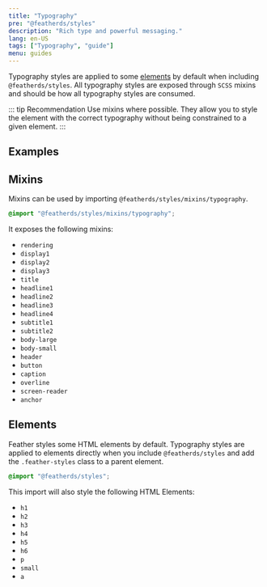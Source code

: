 ```yaml
---
title: "Typography"
pre: "@featherds/styles"
description: "Rich type and powerful messaging."
lang: en-US
tags: ["Typography", "guide"]
menu: guides
---
```


Typography styles are applied to some [elements](#elements) by default when including `@featherds/styles`. All typography styles are exposed through `SCSS` mixins and should be how all typography styles are consumed.

::: tip Recommendation
Use mixins where possible. They allow you to style the element with the correct typography without being constrained to a given element.
:::

<style lang="scss">

  @import "@featherds/styles/mixins/typography";
  .feather-styles .demo-headings{
    h1,h2,h3,h4,h5,h6,p,a{
      margin:0;
      padding:0;
    }
    h1 {
  @include headline1();
}

h2 {
  @include headline2();
}

h3 {
  @include headline3();
}

h4 {
  @include headline4();
}

h5 {
  @include subtitle1();
}

h6 {
  @include subtitle2();
}

p {
  @include body-small();
}
  }

</style>

## Examples

<Styles-TypographyExamples />

## Mixins

Mixins can be used by importing `@featherds/styles/mixins/typography`.

```scss
@import "@featherds/styles/mixins/typography";
```

It exposes the following mixins:

- `rendering`
- `display1`
- `display2`
- `display3`
- `title`
- `headline1`
- `headline2`
- `headline3`
- `headline4`
- `subtitle1`
- `subtitle2`
- `body-large`
- `body-small`
- `header`
- `button`
- `caption`
- `overline`
- `screen-reader`
- `anchor`

## Elements

Feather styles some HTML elements by default. Typography styles are applied to elements directly when you include `@featherds/styles` and add the `.feather-styles` class to a parent element.

```scss
@import "@featherds/styles";
```

This import will also style the following HTML Elements:

- `h1`
- `h2`
- `h3`
- `h4`
- `h5`
- `h6`
- `p`
- `small`
- `a`
